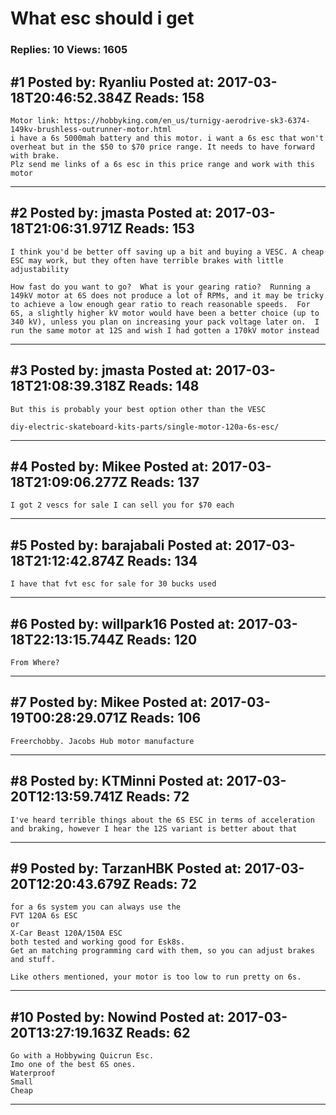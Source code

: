 # What esc should i get

### Replies: 10 Views: 1605

## \#1 Posted by: Ryanliu Posted at: 2017-03-18T20:46:52.384Z Reads: 158

```
Motor link: https://hobbyking.com/en_us/turnigy-aerodrive-sk3-6374-149kv-brushless-outrunner-motor.html
i have a 6s 5000mah battery and this motor. i want a 6s esc that won't overheat but in the $50 to $70 price range. It needs to have forward with brake. 
Plz send me links of a 6s esc in this price range and work with this motor
```

---
## \#2 Posted by: jmasta Posted at: 2017-03-18T21:06:31.971Z Reads: 153

```
I think you'd be better off saving up a bit and buying a VESC. A cheap ESC may work, but they often have terrible brakes with little adjustability 

How fast do you want to go?  What is your gearing ratio?  Running a 149kV motor at 6S does not produce a lot of RPMs, and it may be tricky to achieve a low enough gear ratio to reach reasonable speeds.  For 6S, a slightly higher kV motor would have been a better choice (up to 340 kV), unless you plan on increasing your pack voltage later on.  I run the same motor at 12S and wish I had gotten a 170kV motor instead
```

---
## \#3 Posted by: jmasta Posted at: 2017-03-18T21:08:39.318Z Reads: 148

```
But this is probably your best option other than the VESC

diy-electric-skateboard-kits-parts/single-motor-120a-6s-esc/
```

---
## \#4 Posted by: Mikee Posted at: 2017-03-18T21:09:06.277Z Reads: 137

```
I got 2 vescs for sale I can sell you for $70 each
```

---
## \#5 Posted by: barajabali Posted at: 2017-03-18T21:12:42.874Z Reads: 134

```
I have that fvt esc for sale for 30 bucks used
```

---
## \#6 Posted by: willpark16 Posted at: 2017-03-18T22:13:15.744Z Reads: 120

```
From Where?
```

---
## \#7 Posted by: Mikee Posted at: 2017-03-19T00:28:29.071Z Reads: 106

```
Freerchobby. Jacobs Hub motor manufacture
```

---
## \#8 Posted by: KTMinni Posted at: 2017-03-20T12:13:59.741Z Reads: 72

```
I've heard terrible things about the 6S ESC in terms of acceleration and braking, however I hear the 12S variant is better about that
```

---
## \#9 Posted by: TarzanHBK Posted at: 2017-03-20T12:20:43.679Z Reads: 72

```
for a 6s system you can always use the 
FVT 120A 6s ESC 
or
X-Car Beast 120A/150A ESC
both tested and working good for Esk8s.
Get an matching programming card with them, so you can adjust brakes and stuff.

Like others mentioned, your motor is too low to run pretty on 6s.
```

---
## \#10 Posted by: Nowind Posted at: 2017-03-20T13:27:19.163Z Reads: 62

```
Go with a Hobbywing Quicrun Esc.
Imo one of the best 6S ones.
Waterproof
Small
Cheap
```

---
